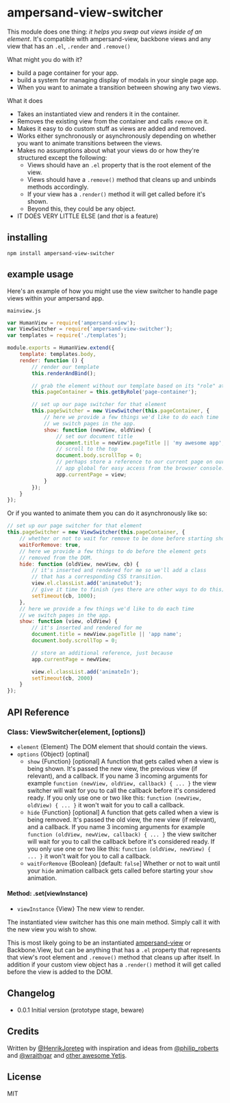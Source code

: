 # ampersand-view-switcher

This module does one thing: *it helps you swap out views inside of an element*. It's compatible with ampersand-view, backbone views and any view that has an `.el`, `.render` and `.remove()`

What might you do with it?
- build a page container for your app.
- build a system for managing display of modals in your single page app.
- When you want to animate a transition between showing any two views.

What it does
- Takes an instantiated view and renders it in the container.
- Removes the existing view from the container and calls `remove` on it.
- Makes it easy to do custom stuff as views are added and removed.
- Works either synchronously or asynchronously depending on whether you want to animate transitions between the views.
- Makes no assumptions about what your views do or how they're structured except the following:
    - Views should have an `.el` property that is the root element of the view.
    - Views should have a `.remove()` method that cleans up and unbinds methods accordingly.
    - If your view has a `.render()` method it will get called before it's shown.
    - Beyond this, they could be any object.
- IT DOES VERY LITTLE ELSE (and *that* is a feature)

## installing

```
npm install ampersand-view-switcher
```

## example usage

Here's an example of how you might use the view switcher to handle page views within your ampersand app.

`mainview.js`

```js
var HumanView = require('ampersand-view');
var ViewSwitcher = require('ampersand-view-switcher');
var templates = require('./templates');

module.exports = HumanView.extend({
    template: templates.body,
    render: function () {
        // render our template
        this.renderAndBind();

        // grab the element without our template based on its "role" attribute
        this.pageContainer = this.getByRole('page-container');

        // set up our page switcher for that element
        this.pageSwitcher = new ViewSwitcher(this.pageContainer, {
            // here we provide a few things we'd like to do each time
            // we switch pages in the app.
            show: function (newView, oldView) {
                // set our document title
                document.title = newView.pageTitle || 'my awesome app';
                // scroll to the top
                document.body.scrollTop = 0;
                // perhaps store a reference to our current page on our
                // app global for easy access from the browser console.
                app.currentPage = view;
            }
        });
    } 
});
```

Or if you wanted to animate them you can do it asynchronously like so:

```js
// set up our page switcher for that element
this.pageSwitcher = new ViewSwitcher(this.pageContainer, {
    // whether or not to wait for remove to be done before starting show
    waitForRemove: true,
    // here we provide a few things to do before the element gets
    // removed from the DOM.
    hide: function (oldView, newView, cb) {
        // it's inserted and rendered for me so we'll add a class 
        // that has a corresponding CSS transition.
        view.el.classList.add('animateOut');
        // give it time to finish (yes there are other ways to do this)
        setTimeout(cb, 1000);
    },
    // here we provide a few things we'd like to do each time
    // we switch pages in the app.
    show: function (view, oldView) {
        // it's inserted and rendered for me
        document.title = newView.pageTitle || 'app name';
        document.body.scrollTop = 0;

        // store an additional reference, just because
        app.currentPage = newView;

        view.el.classList.add('animateIn');
        setTimeout(cb, 2000)
    }
});
```


## API Reference

### Class: ViewSwitcher(element, [options])

* `element` {Element} The DOM element that should contain the views.
* `options` {Object} [optinal]
    * `show` {Function} [optional] A function that gets called when a view is being shown. It's passed the new view, the previous view (if relevant), and a callback. If you name 3 incoming arguments for example `function (newView, oldView, callback) { ... }` the view switcher will wait for you to call the callback before it's considered ready. If you only use one or two like this: `function (newView, oldView) { ... }` it won't wait for you to call a callback.
    * `hide` {Function} [optional] A function that gets called when a view is being removed. It's passed the old view, the new view (if relevant), and a callback. If you name 3 incoming arguments for example `function (oldView, newView, callback) { ... }` the view switcher will wait for you to call the callback before it's considered ready. If you only use one or two like this: `function (oldView, newView) { ... }` it won't wait for you to call a callback.
    * `waitForRemove` {Boolean} [default: `false`] Whether or not to wait until your `hide` animation callback gets called before starting your `show` animation.


#### Method: .set(viewInstance)

* `viewInstance` {View} The new view to render. 

The instantiated view switcher has this one main method. Simply call it with the new view you wish to show. 

This is most likely going to be an instantiated [ampersand-view](https://github.com/ampersandjs/ampersand-view) or Backbone.View, but can be anything that has a `.el` property that represents that view's root element and `.remove()` method that cleans up after itself. In addition if your custom view object has a `.render()` method it will get called before the view is added to the DOM.


## Changelog

- 0.0.1 Initial version (prototype stage, beware)

## Credits

Written by [@HenrikJoreteg](http://twitter.com/henrikjoreteg) with inspiration and ideas from [@philip_roberts](http://twitter.com/philip_roberts) and [@wraithgar](http://twitter.com/wraithgar) and [other awesome Yetis](http://andyet.com/team).


## License

MIT

